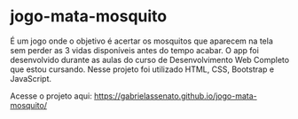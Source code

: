 # jogo-mata-mosquito
 É um jogo onde o objetivo é acertar os mosquitos que aparecem na tela sem perder as 3 vidas disponíveis antes do tempo acabar. O app foi desenvolvido durante as aulas do curso de Desenvolvimento Web Completo que estou cursando. Nesse projeto foi utilizado HTML, CSS, Bootstrap e JavaScript.

Acesse o projeto aqui: https://gabrielassenato.github.io/jogo-mata-mosquito/